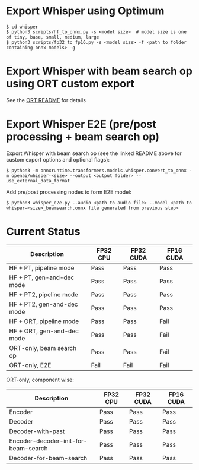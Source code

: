 # Export Whisper using Optimum
```
$ cd whisper
$ python3 scripts/hf_to_onnx.py -s <model size>  # model size is one of tiny, base, small, medium, large
$ python3 scripts/fp32_to_fp16.py -s <model size> -f <path to folder containing onnx models> -g
```

# Export Whisper with beam search op using ORT custom export

See the [ORT README](https://github.com/microsoft/onnxruntime/blob/main/onnxruntime/python/tools/transformers/models/whisper/README.md) for details

# Export Whisper E2E (pre/post processing + beam search op)
Export Whisper with beam search op (see the linked README above for custom export options and optional flags):
```
$ python3 -m onnxruntime.transformers.models.whisper.convert_to_onnx -m openai/whisper-<size> --output <output folder> --use_external_data_format
```
Add pre/post processing nodes to form E2E model:
```
$ python3 whisper_e2e.py --audio <path to audio file> --model <path to whisper-<size>_beamsearch.onnx file generated from previous step>
```

# Current Status

| Description | FP32 CPU | FP32 CUDA | FP16 CUDA |
| ------------- | ------------- | ------------- | ------------- |
| HF + PT, pipeline mode | Pass | Pass | Pass |
| HF + PT, gen-and-dec mode | Pass | Pass | Pass |
| HF + PT2, pipeline mode | Pass | Pass | Pass |
| HF + PT2, gen-and-dec mode | Pass | Pass | Pass |
| HF + ORT, pipeline mode | Pass | Pass | Fail |
| HF + ORT, gen-and-dec mode | Pass | Pass | Fail |
| ORT-only, beam search op | Pass | Pass | Fail |
| ORT-only, E2E | Fail | Fail | Fail |

ORT-only, component wise:

| Description | FP32 CPU | FP32 CUDA | FP16 CUDA |
| ------------- | ------------- | ------------- | ------------- |
| Encoder | Pass | Pass | Pass |
| Decoder | Pass | Pass | Pass |
| Decoder-with-past | Pass | Pass | Pass |
| Encoder-decoder-init-for-beam-search | Pass | Pass | Pass |
| Decoder-for-beam-search | Pass | Pass | Pass |
